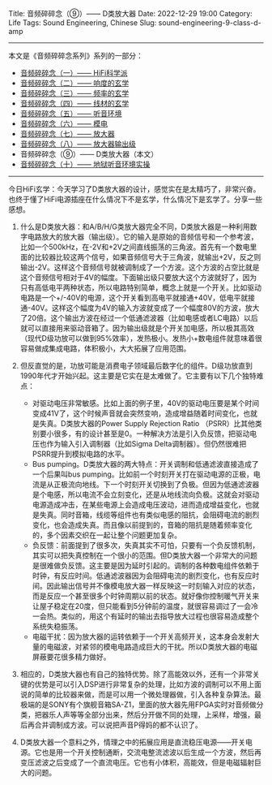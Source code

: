 Title: 音频碎碎念（⑨）—— D类放大器
Date: 2022-12-29 19:00
Category: Life
Tags: Sound Engineering, Chinese
Slug: sound-engineering-9-class-d-amp


---

本文是《音频碎碎念系列》系列的一部分：

* [音频碎碎念（一）—— HiFi科学派](/sound-engineering-1-scientific-hifi.html)
* [音频碎碎念（二）—— 响度的玄学](/sound-engineering-2-loudness.html)
* [音频碎碎念（三）—— 频率的玄学](/sound-engineering-3-frequency.html)
* [音频碎碎念（四）—— 线材的玄学](/sound-engineering-4-cables.html)
* [音频碎碎念（五）—— 听音环境](/sound-engineering-5-environment.html)
* [音频碎碎念（六）—— 模电](/sound-engineering-6-analog-circuits.html)
* [音频碎碎念（七）—— 放大器](/sound-engineering-7-amplifiers.html)
* [音频碎碎念（八）—— 放大器输出级](/sound-engineering-8-amp-output-stage.html)
* 音频碎碎念（⑨）—— D类放大器（本文）
* [音频碎碎念（十）—— 地狱听音环境实操](/sound-engineering-10-real-example.html)

---

今日HiFi玄学：今天学习了D类放大器的设计，感觉实在是太精巧了，非常兴奋。也终于懂了HiFi电源插座在什么情况下不是玄学，什么情况下是玄学了。分享一些感想。

1. 什么是D类放大器：和A/B/H/G类放大器完全不同，D类放大器是一种利用数字电路放大的放大器（输出级）。它的输入是原始的音频信号和一个参考波，比如一个500kHz，在-2V和+2V之间直线振荡的三角波。首先有一个数电里面的比较器比较这两个信号，如果音频信号大于三角波，就输出+2V，反之则输出-2V。这样这个音频信号就被调制成了一个方波。这个方波的占空比就是这个音频信号相对于4V的幅度。下面输出级只要放大这个方波就好了，因为只有高低电平两种状态，所以电路特别简单，概念上就是一个开关。比如驱动电路是一个+/-40V的电源，这个开关看到高电平就接通+40V，低电平就接通-40V。这样这个幅度为4V的输入方波就变成了一个幅度80V的方波，放大了20倍。这个输出方波在经过一个低通滤波器（比如电感或者LC电路）以后就可以直接用来驱动音箱了。因为输出级就是个开关加电感，所以极其高效（现代D级功放可以做到95%效率），发热极小。发热小+数电组件就意味着很容易做成集成电路，体积极小，大大拓展了应用范围。
2. 但反直觉的是，功放可能是消费电子领域最后数字化的组件。D级功放直到1990年代才开始兴起。这主要是它实在是太难做了。它主要有以下几个独特难点：

    * 对驱动电压非常敏感。比如上面的例子里，40V的驱动电压要是某个时间变成41V了，这个时候声音就会突然变响，造成增益随着时间变化，也就是失真。D类放大器的Power Supply Rejection Ratio （PSRR）比其他类别要小很多，有的设计甚至是0。一种解决方法是引入负反馈，把驱动电压也作为输入引入调制器（比如Sigma Delta调制器）。但仍然很难把PSRR提升到模拟电路的水平。
    * Bus pumping。D类放大器的两大特点：开关调制和低通滤波直接造成了一个后果叫bus pumping。比如前一个时刻开关打在驱动电源的正极，电流是从正极流向地线。下一个时刻开关切换到了负极。但因为低通滤波器是个电感，所以电流不会立刻变化，还是从地线流向负极。这就会对驱动电源造成冲击，在某些电源上会造成电压波动，进而造成增益变化，也就是失真。同时音箱，线缆等组件也有类似电感的阻抗，会阻碍电流的剧烈变化，也会造成失真。而且像以前提到的，音箱的阻抗是随着频率变化的，多个因素交织在一起让整个问题更加复杂。
    * 负反馈：前面提到了很多次，失真其实不可怕，只要有一个负反馈机制，其实可以把失真控制在一个很小的范围。但D类放大器一个非常大的问题是很难做负反馈。这主要是因为延时引起的。调制的各种数电组件依赖于时钟，有反应时间。低通滤波器因为会阻碍电流的剧烈变化，也有反应时间。因此输出信号并不像模电放大器一样反映这一时刻输入对应的状态，而是反应一个甚至很多个时钟周期以前的状态。就好像你控制暖气开关来让屋子稳定在20度，但只能看到5分钟前的温度，就很容易调过了一会冷一会热。类似的，用这个有延时的输出去指导放大过程也很容易造成整个系统失稳振荡。
    * 电磁干扰：因为放大器的运转依赖于一个开关高频开关，这本身会发射大量的电磁波，对紧邻的模电电路造成巨大的干扰。所以D类放大器的电磁屏蔽要花很多精力做好。

3. 相应的，D类放大器也有自己的独特优势。除了高能效以外，还有一个非常关键的优势是可以引入DSP进行非常复杂的处理，比如方波的调制可以不用上面说的简单的比较器来做，而是可以用一个微处理器做，引入各种复杂算法。最极端的是SONY有个旗舰音箱SA-Z1，里面的放大器先用FPGA实时对音频做分类，把器乐人声等等全部分出来，然后分开做不同的处理，上采样，增强，最后再合并调制成方波。可以说把声音P得妈的都不认识了。
4. D类放大器一个意料之外，情理之中的拓展应用是直流稳压电源——开关电源。它也是用一个开关控制通断，交流电整流滤波以后生成一个方波，然后再变压滤波之后变成了一个直流电压。它也有小体积，高能效，但是电磁辐射巨大的问题。
